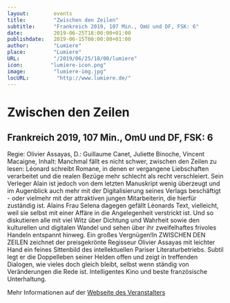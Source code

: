 ```yaml
---
layout:        events
title:         "Zwischen den Zeilen"
subtitle:      "Frankreich 2019, 107 Min., OmU und DF, FSK: 6"
date:          2019-06-25T18:00:00+01:00
publishdate:   2019-06-15T00:00:00+01:00
author:        "Lumiere"
place:         "Lumiere"
URL:           "/2019/06/25/18/00/lumiere"
icon:         "lumiere-icon.png"
image:         "lumiere-img.jpg"
locURL:         "http://www.lumiere.de/"
---
```


Zwischen den Zeilen
===========

Frankreich 2019, 107 Min., OmU und DF, FSK: 6
-----------

Regie: Olivier Assayas, D.:  Guillaume Canet, Juliette Binoche, Vincent Macaigne, Inhalt: Manchmal fällt es nicht schwer, zwischen den Zeilen zu lesen: Léonard schreibt Romane, in denen er vergangene Liebschaften verarbeitet und die realen Bezüge mehr schlecht als recht verschleiert. Sein Verleger Alain ist jedoch von dem letzten Manuskript wenig überzeugt und im Augenblick auch mehr mit der Digitalisierung seines Verlags beschäftigt - oder vielmehr mit der attraktiven jungen Mitarbeiterin, die hierfür zuständig ist. Alains Frau Selena dagegen gefällt Léonards Text, vielleicht, weil sie selbst mit einer Affäre in die Angelegenheit verstrickt ist.  Und so diskutieren alle mit viel Witz über Dichtung und Wahrheit sowie den kulturellen und digitalen Wandel und sehen über ihr zweifelhaftes frivoles Handeln entspannt hinweg. Ein großes Vergnügen!In ZWISCHEN DEN ZEILEN zeichnet der preisgekrönte Regisseur Olivier Assayas mit leichter Hand ein feines Sittenbild des intellektuellen Pariser Literaturbetriebs. Subtil legt er die Doppelleben seiner Helden offen und zeigt in treffenden Dialogen, wie vieles doch gleich bleibt, selbst wenn ständig von Veränderungen die Rede ist. Intelligentes Kino und beste französische Unterhaltung.

Mehr Informationen auf der [Webseite des Veranstalters](http://www.lumiere.de/19/06/zwischen.htm)
